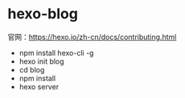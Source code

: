 # hexo-blog

官网：https://hexo.io/zh-cn/docs/contributing.html

+ npm install hexo-cli -g
+ hexo init blog
+ cd blog
+ npm install
+ hexo server
